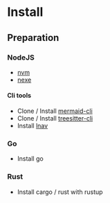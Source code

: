 
# Install

## Preparation

### NodeJS

- [nvm](https://github.com/nvm-sh/nvm?tab=readme-ov-file#installing-and-updating)
- [nexe](https://github.com/nexe/nexe)

#### Cli tools

- Clone / Install [mermaid-cli](https://github.com/mermaid-js/mermaid-cli)
- Clone / Install [treesitter-cli]()
- Install [lnav](https://github.com/tstack/lnav)

### Go

- Install go

### Rust

- Install cargo / rust with rustup



